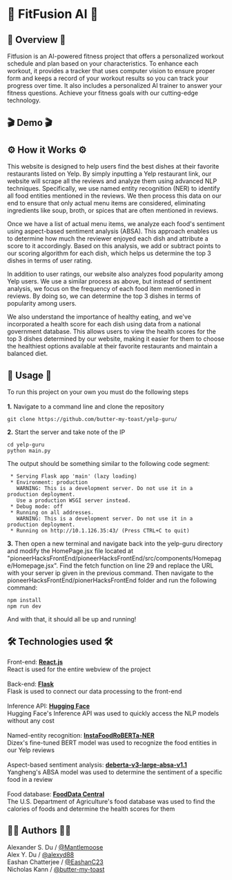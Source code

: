 
<h1> 💪 FitFusion AI 💪 </h1>

## 📝 Overview 📝
Fitfusion is an AI-powered fitness project that offers a personalized workout schedule and plan based on your characteristics. To enhance each workout, it provides a tracker that uses computer vision to ensure proper form and keeps a record of your workout results so you can track your progress over time. It also includes a personalized AI trainer to answer your fitness questions. Achieve your fitness goals with our cutting-edge technology.

## 🎬 Demo 🎬 



## ⚙️ How it Works ⚙️
This website is designed to help users find the best dishes at their favorite restaurants listed on Yelp. By simply inputting a Yelp restaurant link, our website will scrape all the reviews and analyze them using advanced NLP techniques. Specifically, we use named entity recognition (NER) to identify all food entities mentioned in the reviews. We then process this data on our end to ensure that only actual menu items are considered, eliminating ingredients like soup, broth, or spices that are often mentioned in reviews.

Once we have a list of actual menu items, we analyze each food's sentiment using aspect-based sentiment analysis (ABSA). This approach enables us to determine how much the reviewer enjoyed each dish and attribute a score to it accordingly. Based on this analysis, we add or subtract points to our scoring algorithm for each dish, which helps us determine the top 3 dishes in terms of user rating.

In addition to user ratings, our website also analyzes food popularity among Yelp users. We use a similar process as above, but instead of sentiment analysis, we focus on the frequency of each food item mentioned in reviews. By doing so, we can determine the top 3 dishes in terms of popularity among users.

We also understand the importance of healthy eating, and we've incorporated a health score for each dish using data from a national government database. This allows users to view the health scores for the top 3 dishes determined by our website, making it easier for them to choose the healthiest options available at their favorite restaurants and maintain a balanced diet.

## 🚀 Usage 🚀
<p> To run this project on your own you must do the following steps 
<br></br>
  <b>1.</b> Navigate to a command line and clone the repository 
</p>

```
git clone https://github.com/butter-my-toast/yelp-guru/ 
```
<p>
  <b>2.</b> Start the server and take note of the IP 
</p>

```
cd yelp-guru
python main.py
```
<p>
  The output should be something similar to the following code segment:
</p>

```
 * Serving Flask app 'main' (lazy loading)
 * Environment: production
   WARNING: This is a development server. Do not use it in a production deployment.
   Use a production WSGI server instead.
 * Debug mode: off
 * Running on all addresses.
   WARNING: This is a development server. Do not use it in a production deployment.
 * Running on http://10.1.126.35:43/ (Press CTRL+C to quit)
```
<p>
  <b>3.</b> Then open a new terminal and navigate back into the yelp-guru directory and modify the HomePage.jsx file located at "pioneerHacksFrontEnd/pioneerHacksFrontEnd/src/components/Homepage/Homepage.jsx".
  Find the fetch function on line 29 and replace the URL with your server ip given in the previous command.
  Then navigate to the pioneerHacksFrontEnd/pionerHacksFrontEnd folder and run the following command:
</p>

```
npm install
npm run dev
```
<p>
  And with that, it should all be up and running!
</p>

## 🛠️ Technologies used 🛠️
  Front-end: <b>[React.js](https://github.com/facebook/react/blob/main/LICENSE)</b> \
  React is used for the entire webview of the project \
  \
  Back-end: <b>[Flask](https://github.com/pallets/flask/blob/main/LICENSE.rst "Flask license")</b> \
  Flask is used to connect our data processing to the front-end \
  \
  Inference API: <b>[Hugging Face](https://huggingface.co/ "Hugging Face")</b> \
  Hugging Face's Inference API was used to quickly access the NLP models without any cost \
  \
  Named-entity recognition: <b>[InstaFoodRoBERTa-NER](https://huggingface.co/Dizex/InstaFoodRoBERTa-NER "InstaFoodROBERTa-NER")</b> \
  Dizex's fine-tuned BERT model was used to recognize the food entities in our Yelp reviews \
  \
  Aspect-based sentiment analysis: <b>[deberta-v3-large-absa-v1.1](https://huggingface.co/yangheng/deberta-v3-large-absa-v1.1 "deberta-v3-large-absa-v1.1")</b> \
  Yangheng's ABSA model was used to determine the sentiment of a specific food in a review \
  \
  Food database: <b>[FoodData Central](https://fdc.nal.usda.gov/ "FoodData Central")</b> \
  The U.S. Department of Agriculture's food database was used to find the calories of foods and determine the health scores for them
  

## 🧑‍💻 Authors 🧑‍💻
Alexander S. Du / [@Mantlemoose](https://github.com/Mantlemoose "Mantlemoose's github page") \
Alex Y. Du / [@alexyd88](https://github.com/alexyd88 "alexyd88's github page") \
Eashan Chatterjee / [@EashanC23](https://github.com/EashanC23 "EashanC23's github page") \
Nicholas Kann / [@butter-my-toast](https://github.com/butter-my-toast "butter-my-toast's github page")
